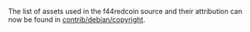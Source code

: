 The list of assets used in the f44redcoin source and their attribution can now be found in [contrib/debian/copyright](../contrib/debian/copyright).
